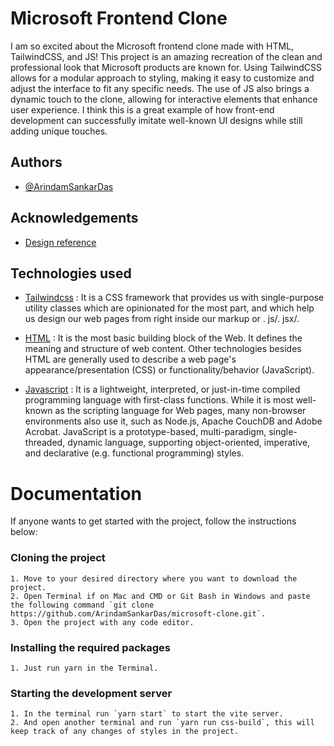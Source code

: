 
# Microsoft Frontend Clone

I am so excited about the Microsoft frontend clone made with HTML, TailwindCSS, and JS! This project is an amazing recreation of the clean and professional look that Microsoft products are known for. Using TailwindCSS allows for a modular approach to styling, making it easy to customize and adjust the interface to fit any specific needs. The use of JS also brings a dynamic touch to the clone, allowing for interactive elements that enhance user experience. I think this is a great example of how front-end development can successfully imitate well-known UI designs while still adding unique touches.


## Authors

- [@ArindamSankarDas](https://www.github.com/ArindamSankarDas)


## Acknowledgements

 - [Design reference](https://www.microsoft.com/en-in)



## Technologies used

 - [Tailwindcss](https://tailwindcss.com/) : It is a CSS framework that provides us with single-purpose utility classes which are opinionated for the most part, and which help us design our web pages from right inside our markup or . js/. jsx/.

 - [HTML](https://developer.mozilla.org/en-US/docs/Web/HTML) : It is the most basic building block of the Web. It defines the meaning and structure of web content. Other technologies besides HTML are generally used to describe a web page's appearance/presentation (CSS) or functionality/behavior (JavaScript).

 - [Javascript](https://developer.mozilla.org/en-US/docs/Web/JavaScript) : It is a lightweight, interpreted, or just-in-time compiled programming language with first-class functions. While it is most well-known as the scripting language for Web pages, many non-browser environments also use it, such as Node.js, Apache CouchDB and Adobe Acrobat. JavaScript is a prototype-based, multi-paradigm, single-threaded, dynamic language, supporting object-oriented, imperative, and declarative (e.g. functional programming) styles.
# Documentation

If anyone wants to get started with the project, follow the 
instructions below:

### Cloning the project

    1. Move to your desired directory where you want to download the project.
    2. Open Terminal if on Mac and CMD or Git Bash in Windows and paste the following command `git clone https://github.com/ArindamSankarDas/microsoft-clone.git`.
    3. Open the project with any code editor.

### Installing the required packages
    1. Just run yarn in the Terminal.

### Starting the development server
    1. In the terminal run `yarn start` to start the vite server.
    2. And open another terminal and run `yarn run css-build`, this will keep track of any changes of styles in the project.
